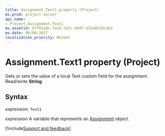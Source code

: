 ```yaml
---
title: Assignment.Text1 property (Project)
ms.prod: project-server
api_name:
- Project.Assignment.Text1
ms.assetid: 67f01a8c-facb-cbfc-64df-e32a053dcab3
ms.date: 06/08/2017
localization_priority: Normal
---
```



# Assignment.Text1 property (Project)

Gets or sets the value of a local Text custom field for the assignment. Read/write  **String**.


## Syntax

_expression_. `Text1`

_expression_ A variable that represents an [Assignment](./Project.Assignment.md) object.

[!include[Support and feedback](~/includes/feedback-boilerplate.md)]